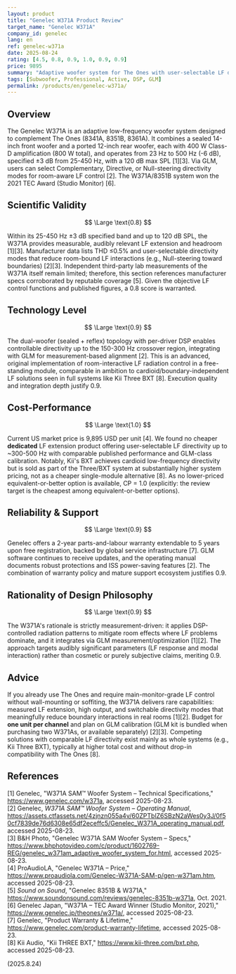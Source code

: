 ```yaml
---
layout: product
title: "Genelec W371A Product Review"
target_name: "Genelec W371A"
company_id: genelec
lang: en
ref: genelec-w371a
date: 2025-08-24
rating: [4.5, 0.8, 0.9, 1.0, 0.9, 0.9]
price: 9895
summary: "Adaptive woofer system for The Ones with user-selectable LF directivity (Complementary/Directive/Null-steering) and GLM integration, extending response to 23-500 Hz and 120 dB SPL."
tags: [Subwoofer, Professional, Active, DSP, GLM]
permalink: /products/en/genelec-w371a/
---
```


## Overview

The Genelec W371A is an adaptive low-frequency woofer system designed to complement The Ones (8341A, 8351B, 8361A). It combines a sealed 14-inch front woofer and a ported 12-inch rear woofer, each with 400 W Class-D amplification (800 W total), and operates from 23 Hz to 500 Hz (-6 dB), specified ±3 dB from 25-450 Hz, with a 120 dB max SPL [1][3]. Via GLM, users can select Complementary, Directive, or Null-steering directivity modes for room-aware LF control [2]. The W371A/8351B system won the 2021 TEC Award (Studio Monitor) [6].

## Scientific Validity

$$ \Large \text{0.8} $$

Within its 25-450 Hz ±3 dB specified band and up to 120 dB SPL, the W371A provides measurable, audibly relevant LF extension and headroom [1][3]. Manufacturer data lists THD ≤0.5% and user-selectable directivity modes that reduce room-bound LF interactions (e.g., Null-steering toward boundaries) [2][3]. Independent third-party lab measurements of the W371A itself remain limited; therefore, this section references manufacturer specs corroborated by reputable coverage [5]. Given the objective LF control functions and published figures, a 0.8 score is warranted.

## Technology Level

$$ \Large \text{0.9} $$

The dual-woofer (sealed + reflex) topology with per-driver DSP enables controllable directivity up to the 150-300 Hz crossover region, integrating with GLM for measurement-based alignment [2]. This is an advanced, original implementation of room-interactive LF radiation control in a free-standing module, comparable in ambition to cardioid/boundary-independent LF solutions seen in full systems like Kii Three BXT [8]. Execution quality and integration depth justify 0.9.

## Cost-Performance

$$ \Large \text{1.0} $$

Current US market price is 9,895 USD per unit [4]. We found no cheaper **dedicated** LF extension product offering user-selectable LF directivity up to ~300-500 Hz with comparable published performance and GLM-class calibration. Notably, Kii's BXT achieves cardioid low-frequency directivity but is sold as part of the Three/BXT system at substantially higher system pricing, not as a cheaper single-module alternative [8]. As no lower-priced equivalent-or-better option is available, CP = 1.0 (explicitly: the review target is the cheapest among equivalent-or-better options).

## Reliability & Support

$$ \Large \text{0.9} $$

Genelec offers a 2-year parts-and-labour warranty extendable to 5 years upon free registration, backed by global service infrastructure [7]. GLM software continues to receive updates, and the operating manual documents robust protections and ISS power-saving features [2]. The combination of warranty policy and mature support ecosystem justifies 0.9.

## Rationality of Design Philosophy

$$ \Large \text{0.9} $$

The W371A's rationale is strictly measurement-driven: it applies DSP-controlled radiation patterns to mitigate room effects where LF problems dominate, and it integrates via GLM measurement/optimization [1][2]. The approach targets audibly significant parameters (LF response and modal interaction) rather than cosmetic or purely subjective claims, meriting 0.9.

## Advice

If you already use The Ones and require main-monitor-grade LF control without wall-mounting or soffiting, the W371A delivers rare capabilities: measured LF extension, high output, and switchable directivity modes that meaningfully reduce boundary interactions in real rooms [1][2]. Budget for **one unit per channel** and plan on GLM calibration (GLM kit is bundled when purchasing two W371As, or available separately) [2][3]. Competing solutions with comparable LF directivity exist mainly as whole systems (e.g., Kii Three BXT), typically at higher total cost and without drop-in compatibility with The Ones [8].

## References

[1] Genelec, "W371A SAM™ Woofer System – Technical Specifications," https://www.genelec.com/w371a, accessed 2025-08-23.  
[2] Genelec, *W371A SAM™ Woofer System – Operating Manual*, https://assets.ctfassets.net/4zjnzn055a4v/60ZPTblZ6SBzN2aWes0y3J/0f50cf7839de76d6308e65df2eceffc5/Genelec_W371A_operating_manual.pdf, accessed 2025-08-23.  
[3] B&H Photo, "Genelec W371A SAM Woofer System – Specs," https://www.bhphotovideo.com/c/product/1602769-REG/genelec_w371am_adaptive_woofer_system_for.html, accessed 2025-08-23.  
[4] ProAudioLA, "Genelec W371A – Price," https://www.proaudiola.com/Genelec-W371A-SAM-p/gen-w371am.htm, accessed 2025-08-23.  
[5] *Sound on Sound*, "Genelec 8351B & W371A," https://www.soundonsound.com/reviews/genelec-8351b-w371a, Oct. 2021.  
[6] Genelec Japan, "W371A – TEC Award Winner (Studio Monitor, 2021)," https://www.genelec.jp/theones/w371a/, accessed 2025-08-23.  
[7] Genelec, "Product Warranty & Lifetime," https://www.genelec.com/product-warranty-lifetime, accessed 2025-08-23.  
[8] Kii Audio, "Kii THREE BXT," https://www.kii-three.com/bxt.php, accessed 2025-08-23.

(2025.8.24)

